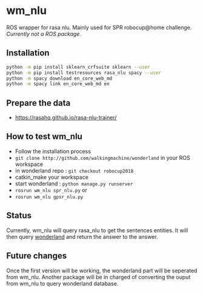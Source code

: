 # wm_nlu
ROS wrapper for rasa nlu. Mainly used for SPR robocup@home challenge.  
*Currently not a ROS package.*

## Installation

```bash
python -m pip install sklearn_crfsuite sklearn --user
python -m pip install testresources rasa_nlu spacy --user
python -m spacy download en_core_web_md
python -m spacy link en_core_web_md en
```

## Prepare the data
* https://rasahq.github.io/rasa-nlu-trainer/

## How to test wm_nlu
* Follow the installation process
* `git clone http://github.com/walkingmachine/wonderland` in your ROS workspace
* in wonderland repo : `git checkout robocup2018`
* catkin_make your workspace
* start wonderland : `python manage.py runserver`
* `rosrun wm_nlu spr_nlu.py`
or  
* `rosrun wm_nlu gpsr_nlu.py`

## Status

Currently, wm_nlu will query rasa_nlu to get the sentences entities. It will then query [wonderland](https://github.com/walkingmachine/wonderland) and return the answer to the answer.

## Future changes

Once the first version will be working, the wonderland part will be seperated from wm_nlu. Another package will be in charged of converting the ouput from wm_nlu to query wonderland database.
